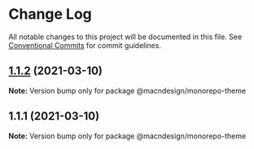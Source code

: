 # Change Log

All notable changes to this project will be documented in this file.
See [Conventional Commits](https://conventionalcommits.org) for commit guidelines.

## [1.1.2](https://github.com/macndesign/monorepo/compare/@macndesign/monorepo-theme@1.1.1...@macndesign/monorepo-theme@1.1.2) (2021-03-10)

**Note:** Version bump only for package @macndesign/monorepo-theme





## 1.1.1 (2021-03-10)

**Note:** Version bump only for package @macndesign/monorepo-theme
